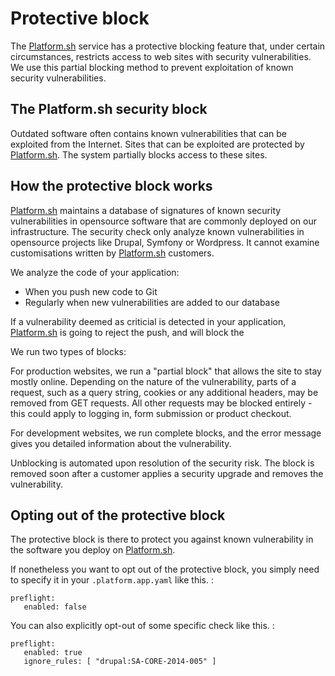 # Protective block

The [Platform.sh](https://platform.sh) service has a protective blocking
feature that, under certain circumstances, restricts access to web sites
with security vulnerabilities. We use this partial blocking method to
prevent exploitation of known security vulnerabilities.

## The Platform.sh security block

Outdated software often contains known vulnerabilities that can be
exploited from the Internet. Sites that can be exploited are protected
by [Platform.sh](https://platform.sh). The system partially blocks
access to these sites.

## How the protective block works

[Platform.sh](https://platform.sh) maintains a database of signatures of
known security vulnerabilities in opensource software that are commonly
deployed on our infrastructure. The security check only analyze known
vulnerabilities in opensource projects like Drupal, Symfony or
Wordpress. It cannot examine customisations written by
[Platform.sh](https://platform.sh) customers.

We analyze the code of your application:

-   When you push new code to Git
-   Regularly when new vulnerabilities are added to our database

If a vulnerability deemed as criticial is detected in your application,
[Platform.sh](https://platform.sh) is going to reject the push, and will
block the

We run two types of blocks:

For production websites, we run a "partial block" that allows the site
to stay mostly online. Depending on the nature of the vulnerability,
parts of a request, such as a query string, cookies or any additional
headers, may be removed from GET requests. All other requests may be
blocked entirely - this could apply to logging in, form submission or
product checkout.

For development websites, we run complete blocks, and the error message
gives you detailed information about the vulnerability.

Unblocking is automated upon resolution of the security risk. The block
is removed soon after a customer applies a security upgrade and removes
the vulnerability.

## Opting out of the protective block

The protective block is there to protect you against known vulnerability
in the software you deploy on [Platform.sh](https://platform.sh).

If nonetheless you want to opt out of the protective block, you simply
need to specify it in your `.platform.app.yaml` like this. :

    preflight:
       enabled: false

You can also explicitly opt-out of some specific check like this. :

    preflight:
       enabled: true
       ignore_rules: [ "drupal:SA-CORE-2014-005" ]
